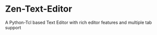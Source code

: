 Zen-Text-Editor
===============

A Python-Tcl based Text Editor with rich editor features and multiple tab support
